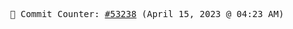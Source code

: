 <p align="center">
    <samp>
        📮 Commit Counter: <a href="https://github.com/Javascript-void0/Javascript-void0/commits/main">#53238</a> (April 15, 2023 @ 04:23 AM)
    </samp>
</p>